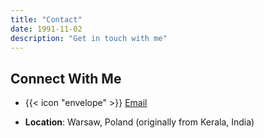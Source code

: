 ```yaml
---
title: "Contact"
date: 1991-11-02
description: "Get in touch with me"
---
```


## Connect With Me
- {{< icon "envelope" >}} [Email](mailto:siyadsalam@gmail.com)

- **Location**: Warsaw, Poland (originally from Kerala, India)
